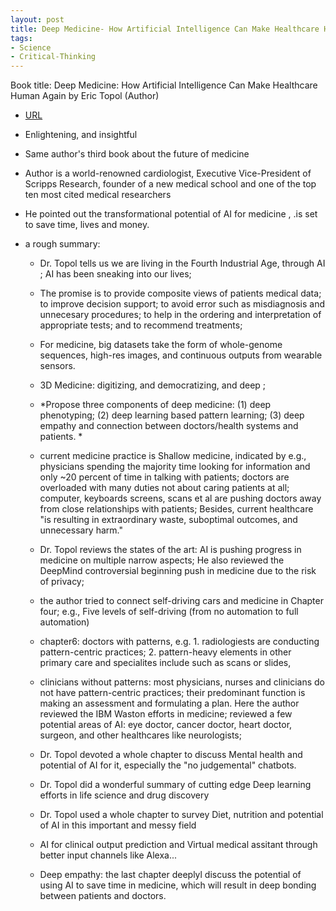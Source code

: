 ```yaml
---
layout: post
title: Deep Medicine- How Artificial Intelligence Can Make Healthcare Human Again
tags:
- Science
- Critical-Thinking
---
```



Book title: Deep Medicine: How Artificial Intelligence Can Make Healthcare Human Again 
by Eric Topol  (Author)

   
- [URL](https://www.amazon.com/Deep-Medicine-Artificial-Intelligence-Healthcare/dp/1541644638)

- Enlightening, and insightful
- Same author's third book about the future of medicine 

- Author is a world-renowned cardiologist, Executive Vice-President of Scripps Research, founder of a new medical school and one of the top ten most cited medical researchers
- He pointed out the transformational potential of AI for medicine , .is set to save time, lives and money.

- a rough summary:  
  + Dr. Topol tells us we are living in the Fourth Industrial Age, through AI ; AI has been sneaking into our lives;  
 
  + The promise is to provide composite views of patients medical data; to improve decision support; to avoid error such as misdiagnosis and unnecesary procedures; to help in the ordering and interpretation of appropriate tests; and to recommend treatments; 
 
  + For medicine, big datasets take the form of whole-genome sequences, high-res images, and continuous outputs from wearable sensors. 

  + 3D Medicine: digitizing, and democratizing, and deep ;  

  + *Propose three components of deep medicine: (1) deep phenotyping; (2) deep learning based pattern learning; (3) deep empathy and connection between doctors/health systems and patients. *
 
  + current medicine practice is Shallow medicine, indicated by e.g., physicians spending the majority time looking for information and only ~20 percent of time in talking with patients; doctors are overloaded with many duties not about caring patients at all; computer, keyboards screens, scans et al are pushing doctors away from close relationships with patients; Besides, current healthcare "is resulting in extraordinary waste, suboptimal outcomes, and unnecessary harm."   

  + Dr. Topol reviews the states of the art: AI is pushing progress in medicine on multiple narrow aspects; He also reviewed the DeepMind controversial beginning push in medicine due to the risk of privacy; 

  + the author tried to connect self-driving cars and medicine in Chapter four; e.g., Five levels of self-driving (from no automation to full automation)

  + chapter6: doctors with patterns, e.g. 1. radiologiests are conducting pattern-centric practices; 2. pattern-heavy elements in other primary care and specialites include such as scans or slides,

  + clinicians without patterns: most physicians, nurses and clinicians do not have pattern-centric practices; their predominant function is making an assessment and formulating a plan. Here the author reviewed the IBM Waston efforts in medicine; reviewed a few potential areas of AI: eye doctor, cancer doctor, heart doctor, surgeon, and other healthcares like neurologists; 

  + Dr. Topol devoted a whole chapter to discuss Mental health and potential of AI for it, especially the "no judgemental" chatbots. 

  + Dr. Topol did a wonderful summary of cutting edge Deep learning efforts in life science and drug discovery

  + Dr. Topol used a whole chapter to survey Diet, nutrition and potential of AI in this important and messy field  

  + AI for clinical output prediction and Virtual medical assitant through better input channels like Alexa...

  + Deep empathy: the last chapter deeplyl discuss the potential of using AI to save time in medicine, which will result in deep bonding between patients and doctors. 